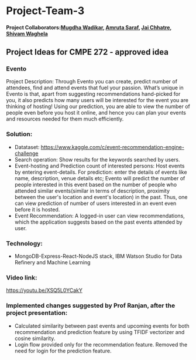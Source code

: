 # Project-Team-3

#### Project Collaborators:[Mugdha Wadikar](https://github.com/Mugdha001), [Amruta Saraf](https://github.com/amsaraf), [Jai Chhatre](https://github.com/c-jai), [Shivam Waghela](https://github.com/shivamwaghela)


## Project Ideas for CMPE 272 - approved idea

### Evento
Project Description:
Through Evento you can create, predict number of attendees, find and attend events that fuel your passion. What’s unique in Evento is that, apart from suggesting recommendations hand-picked for you, it also predicts how many users will be interested for the event you are thinking of hosting! Using our prediction, you are able to view the number of people even before you host it online, and hence you can plan your events and resources needed for them much efficiently.

### Solution:

+ Datataset: https://www.kaggle.com/c/event-recommendation-engine-challenge
+ Search operation: Show results for the keywords searched by users.
+ Event-hosting and Prediction count of interested persons: Host events by entering event-details. 
  For prediction: enter the details of events like name, description, venue details etc; Evento will predict the number of people interested in this event based on the number of people who attended similar events(similar in terms of description, proximity between the user's location and event's location) in the past. Thus, one can view prediction of number of users interested in an event even before it is hosted.
+ Event Recommendation: A logged-in user can view recommendations, which the application suggests based on the past events attended by user.

### Technology: 
+ MongoDB-Express-React-NodeJS stack, IBM Watson Studio for Data Refinery and Machine Learning

### Video link:
https://youtu.be/XSQ5L0YCakY

### Implemented changes suggested by Prof Ranjan, after the project presentation:
+ Calculated similarity between past events and upcoming events for both recommendation and prediction feature by using TFIDF vectorizer and cosine similarity. 
+ Login flow provided only for the recommendation feature. Removed the need for login for the prediction feature.




